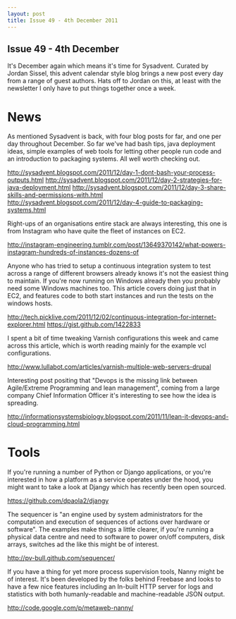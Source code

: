 ```yaml
--- 
layout: post
title: Issue 49 - 4th December 2011
---
```


## Issue 49 - 4th December

It's December again which means it's time for Sysadvent. Curated by Jordan Sissel, this advent calendar style blog brings a new post every day from a range of guest authors. Hats off to Jordan on this, at least with the newsletter I only have to put things together once a week.


News
====

As mentioned Sysadvent is back, with four blog posts for far, and one per day throughout December. So far we've had bash tips, java deployment ideas, simple examples of web tools for letting other people run code and an introduction to packaging systems. All well worth checking out.

http://sysadvent.blogspot.com/2011/12/day-1-dont-bash-your-process-outputs.html
http://sysadvent.blogspot.com/2011/12/day-2-strategies-for-java-deployment.html
http://sysadvent.blogspot.com/2011/12/day-3-share-skills-and-permissions-with.html
http://sysadvent.blogspot.com/2011/12/day-4-guide-to-packaging-systems.html


Right-ups of an organisations entire stack are always interesting, this one is from Instagram who have quite the fleet of instances on EC2.

http://instagram-engineering.tumblr.com/post/13649370142/what-powers-instagram-hundreds-of-instances-dozens-of


Anyone who has tried to setup a continuous integration system to test across a range of different browsers already knows it's not the easiest thing to maintain. If you're now running on Windows already then you probably need some Windows machines too. This article covers doing just that in EC2, and features code to both start instances and run the tests on the windows hosts.

http://tech.picklive.com/2011/12/02/continuous-integration-for-internet-explorer.html
https://gist.github.com/1422833


I spent a bit of time tweaking Varnish configurations this week and came across this article, which is worth reading mainly for the example vcl configurations.

http://www.lullabot.com/articles/varnish-multiple-web-servers-drupal


Interesting post positing that "Devops is the missing link between Agile/Extreme Programming and lean management", coming from a large company Chief Information Officer it's interesting to see how the idea is spreading.

http://informationsystemsbiology.blogspot.com/2011/11/lean-it-devops-and-cloud-programming.html


Tools
====

If you're running a number of Python or Django applications, or you're interested in how a platform as a service operates under the hood, you might want to take a look at Djangy which has recently been open sourced.

https://github.com/dpaola2/djangy


The sequencer is "an engine used by system administrators for the computation and execution of sequences of actions over hardware or software". The examples make things a little clearer, if you're running a physical data centre and need to software to power on/off computers, disk arrays, switches ad the like this might be of interest.

http://pv-bull.github.com/sequencer/


If you have a thing for yet more process supervision tools, Nanny might be of interest. It's been developed by the folks behind Freebase and looks to have a few nice features including an In-built HTTP server for logs and statistics with both humanly-readable and machine-readable JSON output.

http://code.google.com/p/metaweb-nanny/

